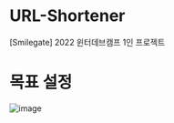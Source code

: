 # URL-Shortener

[Smilegate] 2022 윈터데브캠프 1인 프로젝트

# 목표 설정
![image](https://user-images.githubusercontent.com/90817465/206130440-3f91099f-604d-4528-a284-266893c3279c.png)
